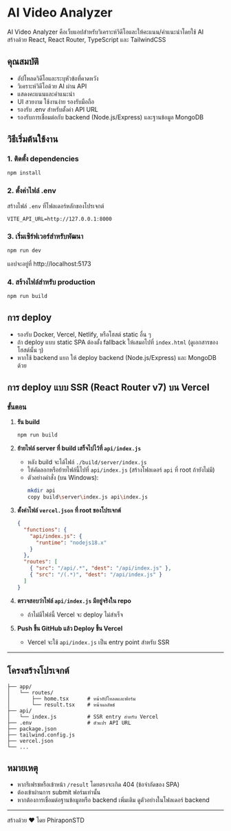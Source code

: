 # AI Video Analyzer

AI Video Analyzer คือเว็บแอปสำหรับวิเคราะห์วิดีโอและให้คะแนน/คำแนะนำโดยใช้ AI  
สร้างด้วย React, React Router, TypeScript และ TailwindCSS

## คุณสมบัติ

- อัปโหลดวิดีโอและระบุหัวข้อที่คาดหวัง
- วิเคราะห์วิดีโอด้วย AI ผ่าน API
- แสดงคะแนนและคำแนะนำ
- UI สวยงาม ใช้งานง่าย รองรับมือถือ
- รองรับ .env สำหรับตั้งค่า API URL
- รองรับการเชื่อมต่อกับ backend (Node.js/Express) และฐานข้อมูล MongoDB

## วิธีเริ่มต้นใช้งาน

### 1. ติดตั้ง dependencies

```bash
npm install
```

### 2. ตั้งค่าไฟล์ .env

สร้างไฟล์ `.env` ที่โฟลเดอร์หลักของโปรเจกต์

```env
VITE_API_URL=http://127.0.0.1:8000
```

### 3. เริ่มเซิร์ฟเวอร์สำหรับพัฒนา

```bash
npm run dev
```

แอปจะอยู่ที่ http://localhost:5173

### 4. สร้างไฟล์สำหรับ production

```bash
npm run build
```

## การ deploy

- รองรับ Docker, Vercel, Netlify, หรือโฮสต์ static อื่น ๆ
- ถ้า deploy แบบ static SPA ต้องตั้ง fallback ให้เสมอไปที่ `index.html` (ดูเอกสารของโฮสต์นั้น ๆ)
- หากใช้ backend แยก ให้ deploy backend (Node.js/Express) และ MongoDB ด้วย

## การ deploy แบบ SSR (React Router v7) บน Vercel

### ขั้นตอน

1. **รัน build**
   ```bash
   npm run build
   ```

2. **ย้ายไฟล์ server ที่ build เสร็จไปไว้ที่ `api/index.js`**
   - หลัง build จะได้ไฟล์ `./build/server/index.js`
   - ให้คัดลอกหรือย้ายไฟล์นี้ไปที่ `api/index.js` (สร้างโฟลเดอร์ `api` ที่ root ถ้ายังไม่มี)
   - ตัวอย่างคำสั่ง (บน Windows):
     ```bash
     mkdir api
     copy build\server\index.js api\index.js
     ```

3. **ตั้งค่าไฟล์ `vercel.json` ที่ root ของโปรเจกต์**
   ```json
   {
     "functions": {
       "api/index.js": {
         "runtime": "nodejs18.x"
       }
     },
     "routes": [
       { "src": "/api/.*", "dest": "/api/index.js" },
       { "src": "/(.*)", "dest": "/api/index.js" }
     ]
   }
   ```

4. **ตรวจสอบว่าไฟล์ `api/index.js` มีอยู่จริงใน repo**
   - ถ้าไม่มีไฟล์นี้ Vercel จะ deploy ไม่สำเร็จ

5. **Push ขึ้น GitHub แล้ว Deploy ขึ้น Vercel**
   - Vercel จะใช้ `api/index.js` เป็น entry point สำหรับ SSR

---

## โครงสร้างโปรเจกต์

```
├── app/
│   └── routes/
│       ├── home.tsx      # หน้าอัปโหลดและฟอร์ม
│       └── result.tsx    # หน้าผลลัพธ์
├── api/
│   └── index.js          # SSR entry สำหรับ Vercel
├── .env                  # ตัวแปร API URL
├── package.json
├── tailwind.config.js
├── vercel.json
└── ...
```

## หมายเหตุ

- หากรีเฟรชหรือเข้าหน้า `/result` โดยตรงจะเกิด 404 (ข้อจำกัดของ SPA)
- ต้องเข้าผ่านการ submit ฟอร์มเท่านั้น
- หากต้องการเชื่อมต่อฐานข้อมูลหรือ backend เพิ่มเติม ดูตัวอย่างในโฟลเดอร์ backend

---

สร้างด้วย ❤️ โดย PhiraponSTD

